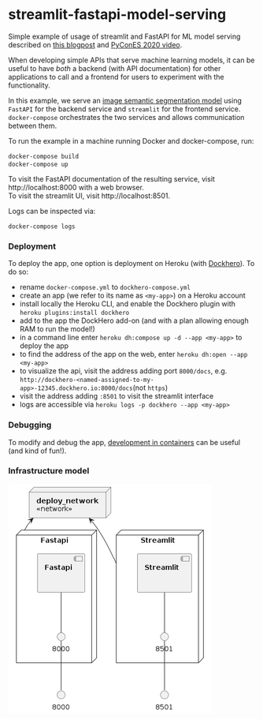 # streamlit-fastapi-model-serving

Simple example of usage of streamlit and FastAPI for ML model serving described on [this blogpost](https://davidefiocco.github.io/streamlit-fastapi-ml-serving) and [PyConES 2020 video](https://www.youtube.com/watch?v=IvHCxycjeR0).

When developing simple APIs that serve machine learning models, it can be useful to have _both_ a backend (with API documentation) for other applications to call and a frontend for users to experiment with the functionality.

In this example, we serve an [image semantic segmentation model](https://pytorch.org/hub/pytorch_vision_deeplabv3_resnet101/) using `FastAPI` for the backend service and `streamlit` for the frontend service. `docker-compose` orchestrates the two services and allows communication between them.

To run the example in a machine running Docker and docker-compose, run:

    docker-compose build
    docker-compose up

To visit the FastAPI documentation of the resulting service, visit http://localhost:8000 with a web browser.  
To visit the streamlit UI, visit http://localhost:8501.

Logs can be inspected via:

    docker-compose logs

### Deployment

To deploy the app, one option is deployment on Heroku (with [Dockhero](https://elements.heroku.com/addons/dockhero)). To do so:

- rename `docker-compose.yml` to `dockhero-compose.yml`
- create an app (we refer to its name as `<my-app>`) on a Heroku account
- install locally the Heroku CLI, and enable the Dockhero plugin with `heroku plugins:install dockhero`
- add to the app the DockHero add-on (and with a plan allowing enough RAM to run the model!)
- in a command line enter `heroku dh:compose up -d --app <my-app>` to deploy the app
- to find the address of the app on the web, enter `heroku dh:open --app <my-app>`
- to visualize the api, visit the address adding port `8000/docs`, e.g. `http://dockhero-<named-assigned-to-my-app>-12345.dockhero.io:8000/docs`(not `https`)
- visit the address adding `:8501` to visit the streamlit interface
- logs are accessible via `heroku logs -p dockhero --app <my-app>`

### Debugging

To modify and debug the app, [development in containers](https://davidefiocco.github.io/debugging-containers-with-vs-code) can be useful (and kind of fun!).


### Infrastructure model

![Insfrastructure model](.infragenie/infrastructure_model.png)